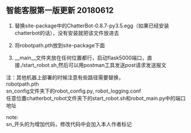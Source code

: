 ## 智能客服第一版更新 20180612

1. 替换site-package中的ChatterBot-0.8.7-py3.5.egg（如果已经安装chatterbot的话），没有安装就把该文件放进去

2. 将robotpath.pth放到site-package下面

3. \__main__文件夹放在任何位置都行，启动flask5000端口，直接./start_robot.sh,然后可以用postman工具发送post请求发送报文


注：其他机器上部署的时候注意有些路径需要替换，<br>
robotpath.pth<br>
sn_config文件夹下的robot_config.py, robot_logging.conf<br>
任意位置chatterbot_robot文件夹下的start_robot.sh和robot_main.py中的端口地址<br>

note:<br>
sn_开头的为增加代码，修改代码中会加入本人作者标记
